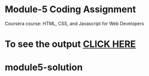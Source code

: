 
# Module-5 Coding Assignment

Coursera course: HTML, CSS, and Javascript for Web Developers

# To see the output [CLICK HERE](https://kunalsah34.github.io/module5-solution/)
# module5-solution
